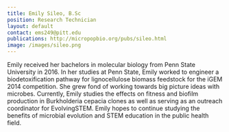 ```yaml
---
title: Emily Sileo, B.Sc
position: Research Technician
layout: default
contact: ems249@pitt.edu
publications: http://micropopbio.org/pubs/sileo.html
image: /images/sileo.png
---
```

Emily received her bachelors in molecular biology from Penn State University in 2016. In her studies at Penn State, Emily worked to engineer a biodetoxification pathway for lignocellulose biomass feedstock for the iGEM 2014 competition. She grew fond of working towards big picture ideas with microbes. Currently, Emily studies the effects on fitness and biofilm production in Burkholderia cepacia clones as well as serving as an outreach coordinator for EvolvingSTEM. Emily hopes to continue studying the benefits of microbial evolution and STEM education in the public health field. 